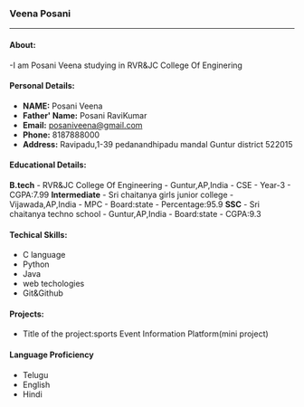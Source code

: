 ### Veena Posani
------------------------
#### About:
-I am Posani Veena studying in RVR&JC College Of Enginering 

#### Personal Details:
- **NAME:** Posani Veena
- **Father' Name:** Posani RaviKumar
- **Email:** posaniveena@gmail.com
- **Phone:** 8187888000
- **Address:** Ravipadu,1-39
             pedanandhipadu mandal
             Guntur district 
             522015
#### Educational Details:
  **B.tech**
    - RVR&JC College Of Engineering
    - Guntur,AP,India
    - CSE
    - Year-3
    - CGPA:7.99
 **Intermediate**
    - Sri chaitanya girls junior college
    - Vijawada,AP,India
    - MPC
    - Board:state
    - Percentage:95.9
 **SSC**
    - Sri chaitanya techno school
    - Guntur,AP,India
    - Board:state
    - CGPA:9.3
#### Techical Skills:
- C language
- Python
- Java
- web techologies
- Git&Github
#### Projects:
- Title of the project:sports Event Information Platform(mini project)
#### Language Proficiency
- Telugu
- English
- Hindi


